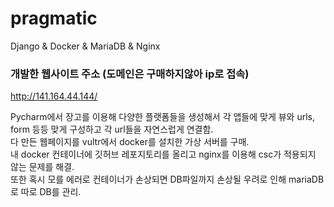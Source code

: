 # pragmatic
Django &amp; Docker &amp; MariaDB &amp; Nginx


### 개발한 웹사이트 주소 (도메인은 구매하지않아 ip로 접속)
http://141.164.44.144/

Pycharm에서 장고를 이용해 다양한 플랫폼들을 생성해서 각 앱들에 맞게 뷰와 urls, form 등등 맞게 구성하고 각 url들을 자연스럽게 연결함.  
다 만든 웹페이지를 vultr에서 docker를 설치한 가상 서버를 구매.  
내 docker 컨테이너에 깃허브 레포지토리를 올리고 nginx를 이용해 csc가 적용되지 않는 문제를 해결.  
또한 혹시 모를 에러로 컨테이너가 손상되면 DB파일까지 손상될 우려로 인해 mariaDB로 따로 DB를 관리.
